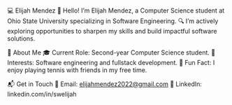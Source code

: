 💻 Elijah Mendez
👋 Hello! I’m Elijah Mendez, a Computer Science student at Ohio State University specializing in Software Engineering.
🔍 I’m actively exploring opportunities to sharpen my skills and build impactful software solutions.

🚀 About Me
🎓 Current Role: Second-year Computer Science student.
🌟 Interests: Software engineering and fullstack development.
🎾 Fun Fact: I enjoy playing tennis with friends in my free time.

📬 Get in Touch
📧 Email: elijahmendez2022@gmail.com
💼 LinkedIn: linkedin.com/in/swelijah
